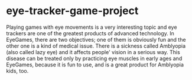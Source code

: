 # eye-tracker-game-project #

Playing games with eye movements is a very interesting topic and eye trackers are one of the greatest products of advanced technology. In EyeGames, there are two objectives; one of them is obviously fun and the other one is a kind of medical issue. There is a sickness called Amblyopia (also called lazy eye) and it affects people' vision in a serious way. This disease can be treated only by practicing eye muscles in early ages and EyeGames, because it is fun to use, and is a great product for Amblyopia kids, too.

